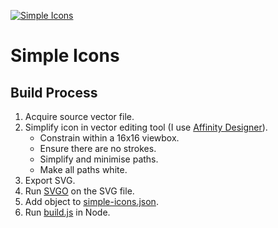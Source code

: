 [![Simple Icons](/images/og.png)](https://simpleicons.org)

# Simple Icons

## Build Process

1. Acquire source vector file.
1. Simplify icon in vector editing tool (I use [Affinity Designer](https://affinity.serif.com/en-gb/)).
   - Constrain within a 16x16 viewbox.
   - Ensure there are no strokes.
   - Simplify and minimise paths.
   - Make all paths white.
1. Export SVG.
1. Run [SVGO](https://github.com/svg/svgo) on the SVG file.
1. Add object to [simple-icons.json](https://github.com/danleech/simple-icons/blob/gh-pages/src/simple-icons.json).
1. Run [build.js](https://github.com/danleech/simple-icons/blob/gh-pages/src/build.js) in Node.
